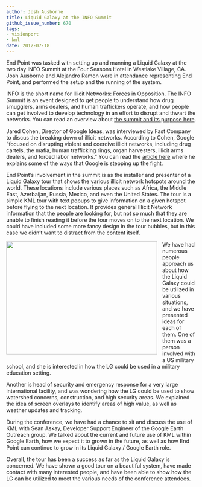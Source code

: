 ```yaml
---
author: Josh Ausborne
title: Liquid Galaxy at the INFO Summit
github_issue_number: 670
tags:
- visionport
- kml
date: 2012-07-18
---
```




End Point was tasked with setting up and manning a Liquid Galaxy at the two day INFO Summit at the Four Seasons Hotel in Westlake Village, CA. Josh Ausborne and Alejandro Ramon were in attendance representing End Point, and performed the setup and the running of the system.

INFO is the short name for Illicit Networks: Forces in Opposition. The INFO Summit is an event designed to get people to understand how drug smugglers, arms dealers, and human traffickers operate, and how people can get involved to develop technology in an effort to disrupt and thwart the networks. You can read an overview about [the summit and its purpose here](http://www.eventfarm.com/events/index/4fa178ff-9d74-4156-8144-76320ab551d8/?page=4ff5b3ef-d248-480d-be2d-2dee0ab551d8).

Jared Cohen, Director of Google Ideas, was interviewed by Fast Company to discus the breaking down of illicit networks. According to Cohen, Google “focused on disrupting violent and coercive illicit networks, including drug cartels, the mafia, human trafficking rings, organ harvesters, illicit arms dealers, and forced labor networks.” You can read the [article here](https://www.fastcompany.com/1842993/how-googles-fighting-terrorists-and-human-traffickers) where he explains some of the ways that Google is stepping up the fight.

End Point’s involvement in the summit is as the installer and presenter of a Liquid Galaxy tour that shows the various illicit network hotspots around the world. These locations include various places such as Africa, the Middle East, Azerbaijan, Russia, Mexico, and even the United States. The tour is a simple KML tour with text popups to give information on a given hotspot before flying to the next location. It provides general Illicit Network information that the people are looking for, but not so much that they are unable to finish reading it before the tour moves on to the next location. We could have included some more fancy design in the tour bubbles, but in this case we didn’t want to distract from the content itself.

<div class="separator" style="clear: both; text-align: center;"><a href="/blog/2012/07/liquid-galaxy-at-info-summit/image-0-big.jpeg" imageanchor="1" style="clear:left; float:left;margin-right:1em; margin-bottom:1em"><img border="0" height="300" src="/blog/2012/07/liquid-galaxy-at-info-summit/image-0.jpeg" width="400"/></a></div>

We have had numerous people approach us about how the Liquid Galaxy could be utilized in various situations, and we have presented ideas for each of them. One of them was a person involved with a US military school, and she is interested in how the LG could be used in a military education setting.

Another is head of security and emergency response for a very large international facility, and was wondering how the LG could be used to show watershed concerns, construction, and high security areas. We explained the idea of screen overlays to identify areas of high value, as well as weather updates and tracking.

During the conference, we have had a chance to sit and discuss the use of KML with Sean Askay, Developer Support Engineer of the Google Earth Outreach group. We talked about the current and future use of KML within Google Earth, how we expect it to grown in the future, as well as how End Point can continue to grow in its Liquid Galaxy / Google Earth role.

Overall, the tour has been a success as far as the Liquid Galaxy is concerned. We have shown a good tour on a beautiful system, have made contact with many interested people, and have been able to show how the LG can be utilized to meet the various needs of the conference attendees.


